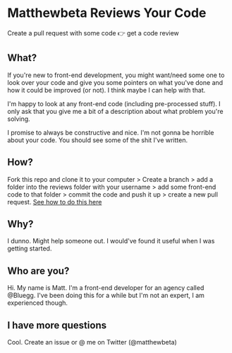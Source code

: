 # Matthewbeta Reviews Your Code
Create a pull request with some code 👉 get a code review

## What?

If you're new to front-end development, you might want/need some one to look over your code and give you some pointers on what you've done and how it could be improved (or not). I think maybe I can help with that.

I'm happy to look at any front-end code (including pre-processed stuff). I only ask that you give me a bit of a description about what problem you're solving.

I promise to always be constructive and nice. I'm not gonna be horrible about your code. You should see some of the shit I've written.

## How?

Fork this repo and clone it to your computer > Create a branch > add a folder into the reviews folder with your username > add some front-end code to that folder > commit the code and push it up > create a new pull request. [See how to do this here](https://help.github.com/articles/creating-a-pull-request-from-a-fork/)

## Why?

I dunno. Might help someone out. I would've found it useful when I was getting started.

## Who are you?

Hi. My name is Matt. I'm a front-end developer for an agency called @Bluegg. I've been doing this for a while but I'm not an expert, I am experienced though.

## I have more questions

Cool. Create an issue or @ me on Twitter (@matthewbeta)
